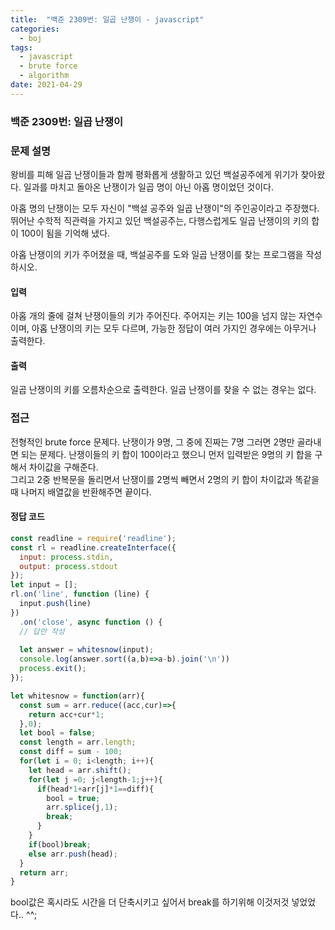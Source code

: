 ```yaml
---
title:  "백준 2309번: 일곱 난쟁이 - javascript"
categories: 
  - boj
tags:
  - javascript
  - brute force
  - algorithm
date: 2021-04-29
---
```

### 백준 2309번: 일곱 난쟁이

### 문제 설명 
왕비를 피해 일곱 난쟁이들과 함께 평화롭게 생활하고 있던 백설공주에게 위기가 찾아왔다. 일과를 마치고 돌아온 난쟁이가 일곱 명이 아닌 아홉 명이었던 것이다.

아홉 명의 난쟁이는 모두 자신이 "백설 공주와 일곱 난쟁이"의 주인공이라고 주장했다. 뛰어난 수학적 직관력을 가지고 있던 백설공주는, 다행스럽게도 일곱 난쟁이의 키의 합이 100이 됨을 기억해 냈다.

아홉 난쟁이의 키가 주어졌을 때, 백설공주를 도와 일곱 난쟁이를 찾는 프로그램을 작성하시오.

#### 입력
아홉 개의 줄에 걸쳐 난쟁이들의 키가 주어진다. 주어지는 키는 100을 넘지 않는 자연수이며, 아홉 난쟁이의 키는 모두 다르며, 가능한 정답이 여러 가지인 경우에는 아무거나 출력한다.

#### 출력
일곱 난쟁이의 키를 오름차순으로 출력한다. 일곱 난쟁이를 찾을 수 없는 경우는 없다.
### 접근   
전형적인 brute force 문제다.
난쟁이가 9명, 그 중에 진짜는 7명 그러면 2명만 골라내면 되는 문제다.
난쟁이들의 키 합이 100이라고 했으니 먼저 입력받은 9명의 키 합을 구해서 차이값을 구해준다.   
그리고 2중 반복문을 돌리면서 난쟁이를 2명씩 빼면서 2명의 키 합이 차이값과 똑같을때 나머지 배열값을 반환해주면 끝이다.   


#### 정답 코드
```js
const readline = require('readline');
const rl = readline.createInterface({
  input: process.stdin,
  output: process.stdout
});
let input = [];
rl.on('line', function (line) {
  input.push(line)
})
  .on('close', async function () {
  // 답안 작성
  
  let answer = whitesnow(input);
  console.log(answer.sort((a,b)=>a-b).join('\n'))
  process.exit();
});

let whitesnow = function(arr){
  const sum = arr.reduce((acc,cur)=>{
    return acc+cur*1;
  },0); 
  let bool = false;
  const length = arr.length;
  const diff = sum - 100;  
  for(let i = 0; i<length; i++){
    let head = arr.shift();    
    for(let j =0; j<length-1;j++){      
      if(head*1+arr[j]*1==diff){        
        bool = true;
        arr.splice(j,1);
        break;
      }
    }
    if(bool)break;
    else arr.push(head);    
  }
  return arr;
}
```   

bool값은 혹시라도 시간을 더 단축시키고 싶어서 break를 하기위해 이것저것 넣었었다.. ^^;
